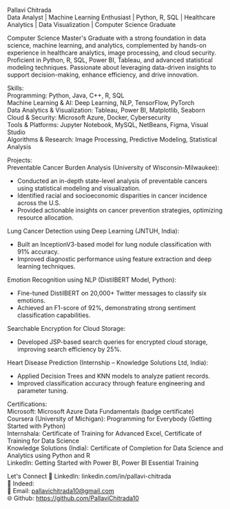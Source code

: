 Pallavi Chitrada  
Data Analyst | Machine Learning Enthusiast | Python, R, SQL | Healthcare Analytics | Data Visualization | Computer Science Graduate

Computer Science Master's Graduate with a strong foundation in data science, machine learning, and analytics, complemented by hands-on experience in healthcare analytics, image processing, and cloud security. Proficient in Python, R, SQL, Power BI, Tableau, and advanced statistical modeling techniques. Passionate about leveraging data-driven insights to support decision-making, enhance efficiency, and drive innovation.

Skills:  
Programming: Python, Java, C++, R, SQL  
Machine Learning & AI: Deep Learning, NLP, TensorFlow, PyTorch  
Data Analytics & Visualization: Tableau, Power BI, Matplotlib, Seaborn  
Cloud & Security: Microsoft Azure, Docker, Cybersecurity  
Tools & Platforms: Jupyter Notebook, MySQL, NetBeans, Figma, Visual Studio  
Algorithms & Research: Image Processing, Predictive Modeling, Statistical Analysis

Projects:  
Preventable Cancer Burden Analysis (University of Wisconsin-Milwaukee):
- Conducted an in-depth state-level analysis of preventable cancers using statistical modeling and visualization.
- Identified racial and socioeconomic disparities in cancer incidence across the U.S.
- Provided actionable insights on cancer prevention strategies, optimizing resource allocation.

Lung Cancer Detection using Deep Learning (JNTUH, India):
- Built an InceptionV3-based model for lung nodule classification with 91% accuracy.
- Improved diagnostic performance using feature extraction and deep learning techniques.

Emotion Recognition using NLP (DistilBERT Model, Python):
- Fine-tuned DistilBERT on 20,000+ Twitter messages to classify six emotions.
- Achieved an F1-score of 92%, demonstrating strong sentiment classification capabilities.

Searchable Encryption for Cloud Storage:  
- Developed JSP-based search queries for encrypted cloud storage, improving search efficiency by 25%.

Heart Disease Prediction (Internship – Knowledge Solutions Ltd, India):
- Applied Decision Trees and KNN models to analyze patient records.
- Improved classification accuracy through feature engineering and parameter tuning.

Certifications:  
Microsoft: Microsoft Azure Data Fundamentals (badge certificate)  
Coursera (University of Michigan): Programming for Everybody (Getting Started with Python)  
Internshala: Certificate of Training for Advanced Excel, Certificate of Training for Data Science  
Knowledge Solutions (India): Certificate of Completion for Data Science and Analytics using Python and R  
LinkedIn: Getting Started with Power BI, Power BI Essential Training  

Let's Connect
💼 LinkedIn: linkedin.com/in/pallavi-chitrada  
💼 Indeed:   
📧 Email: pallavichitrada10@gmail.com  
🌐 Github: https://github.com/PallaviChitrada10  


